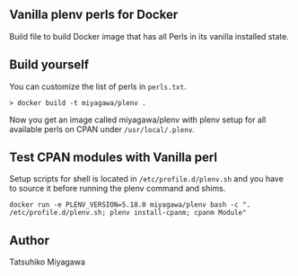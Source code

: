 ## Vanilla plenv perls for Docker

Build file to build Docker image that has all Perls in its vanilla installed state.

## Build yourself

You can customize the list of perls in `perls.txt`.

```
> docker build -t miyagawa/plenv .
```

Now you get an image called miyagawa/plenv with plenv setup for all available perls on CPAN under `/usr/local/.plenv`.

## Test CPAN modules with Vanilla perl

Setup scripts for shell is located in `/etc/profile.d/plenv.sh` and you have to source it before running the plenv command and shims.

```
docker run -e PLENV_VERSION=5.18.0 miyagawa/plenv bash -c ". /etc/profile.d/plenv.sh; plenv install-cpanm; cpanm Module"
```

## Author

Tatsuhiko Miyagawa

